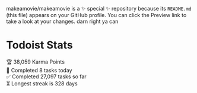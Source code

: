 makeamovie/makeamovie is a ✨ special ✨ repository because its `README.md` (this file) appears on your GitHub profile.
You can click the Preview link to take a look at your changes. darn right ya can

# Todoist Stats

<!-- TODO-IST:START -->
🏆  38,059 Karma Points           
🌸  Completed 8 tasks today           
✅  Completed 27,097 tasks so far           
⏳  Longest streak is 328 days
<!-- TODO-IST:END -->